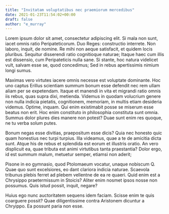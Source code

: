 ```yaml
---
title: "Invitatam voluptatibus nec praemiorum mercedibus"
date: 2021-01-23T11:54:02+00:00
draft: false
author: "e_murray"
---
```


Lorem ipsum dolor sit amet, consectetur adipiscing elit. Si mala non sunt,
iacet omnis ratio Peripateticorum. Duo Reges: constructio interrete. Non
laboro, inquit, de nomine. Re mihi non aeque satisfacit, et quidem locis
pluribus. Sequitur disserendi ratio cognitioque naturae; Itaque haec cum illis
est dissensio, cum Peripateticis nulla sane. Si stante, hoc natura videlicet
vult, salvam esse se, quod concedimus; Sed in rebus apertissimis nimium longi
sumus.

Maximas vero virtutes iacere omnis necesse est voluptate dominante. Hoc uno
captus Erillus scientiam summum bonum esse defendit nec rem ullam aliam per se
expetendam. Itaque et manendi in vita et migrandi ratio omnis iis rebus, quas
supra dixi, metienda. Videmus in quodam volucrium genere non nulla indicia
pietatis, cognitionem, memoriam, in multis etiam desideria videmus. Optime,
inquam. Qui enim existimabit posse se miserum esse beatus non erit. Hoc enim
constituto in philosophia constituta sunt omnia. Summus dolor plures dies
manere non potest? Duae sunt enim res quoque, ne tu verba solum putes.

Bonum negas esse divitias, praeposìtum esse dicis? Quia nec honesto quic quam
honestius nec turpi turpius. Illa videamus, quae a te de amicitia dicta sunt.
Atque his de rebus et splendida est eorum et illustris oratio. An vero
displicuit ea, quae tributa est animi virtutibus tanta praestantia? Dolor ergo,
id est summum malum, metuetur semper, etiamsi non aderit;

Pisone in eo gymnasio, quod Ptolomaeum vocatur, unaque nobiscum Q. Quae quo
sunt excelsiores, eo dant clariora indicia naturae. Scaevola tribunus plebis
ferret ad plebem vellentne de ea re quaeri. Quid enim est a Chrysippo
praetermissum in Stoicis? Aliter enim nosmet ipsos nosse non possumus. Quis
istud possit, inquit, negare?

Huius ego nunc auctoritatem sequens idem faciam. Scisse enim te quis coarguere
possit? Quae diligentissime contra Aristonem dicuntur a Chryippo. Ea possunt
paria non esse.
